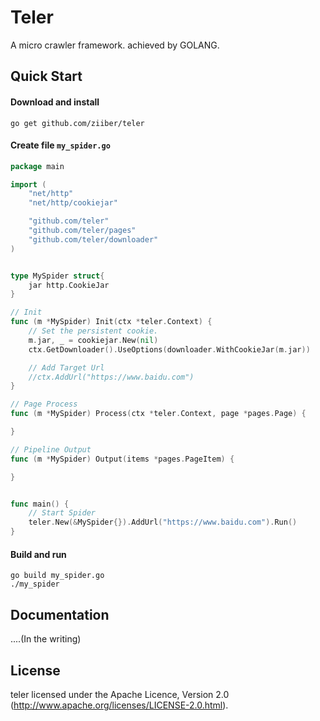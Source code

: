 # Teler 

  A micro crawler framework. achieved by GOLANG.

## Quick Start

#### Download and install

    go get github.com/ziiber/teler
    
#### Create file `my_spider.go`
```go
package main

import (
	"net/http"
	"net/http/cookiejar"

	"github.com/teler"
	"github.com/teler/pages"
	"github.com/teler/downloader"
)


type MySpider struct{
	jar http.CookieJar
}

// Init
func (m *MySpider) Init(ctx *teler.Context) {
	// Set the persistent cookie.
	m.jar, _ = cookiejar.New(nil)
	ctx.GetDownloader().UseOptions(downloader.WithCookieJar(m.jar))

	// Add Target Url
	//ctx.AddUrl("https://www.baidu.com")
}

// Page Process
func (m *MySpider) Process(ctx *teler.Context, page *pages.Page) {

}

// Pipeline Output
func (m *MySpider) Output(items *pages.PageItem) {

}


func main() {
	// Start Spider
	teler.New(&MySpider{}).AddUrl("https://www.baidu.com").Run()
}

```

#### Build and run

    go build my_spider.go
    ./my_spider
    
## Documentation

  ....(In the writing)
    
## License

teler licensed under the Apache Licence, Version 2.0
(http://www.apache.org/licenses/LICENSE-2.0.html).
